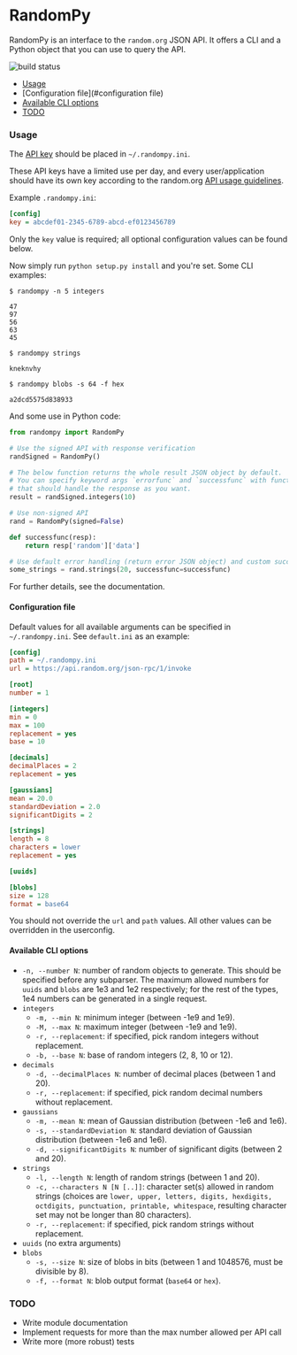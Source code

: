 RandomPy
========

RandomPy is an interface to the `random.org` JSON API. It offers a CLI and a
Python object that you can use to query the API.

![build status](https://travis-ci.org/KDercksen/randompy.svg)

- [Usage](#usage)
- [Configuration file](#configuration file)
- [Available CLI options](#available-cli-options)
- [TODO](#todo)

### Usage

The [API key](https://api.random.org/api-keys/beta) should be placed in
`~/.randompy.ini`.

These API keys have a limited use per day, and every user/application should
have its own key according to the random.org
[API usage guidelines](https://api.random.org/guidelines).

Example `.randompy.ini`:

```INI
[config]
key = abcdef01-2345-6789-abcd-ef0123456789
```

Only the `key` value is required; all optional configuration values can be
found below.

Now simply run `python setup.py install` and you're set. Some CLI examples:

    $ randompy -n 5 integers

    47
    97
    56
    63
    45

    $ randompy strings

    kneknvhy

    $ randompy blobs -s 64 -f hex

    a2dcd5575d838933

And some use in Python code:

```python
from randompy import RandomPy

# Use the signed API with response verification
randSigned = RandomPy()

# The below function returns the whole result JSON object by default.
# You can specify keyword args `errorfunc` and `successfunc` with functions
# that should handle the response as you want.
result = randSigned.integers(10)

# Use non-signed API
rand = RandomPy(signed=False)

def successfunc(resp):
    return resp['random']['data']

# Use default error handling (return error JSON object) and custom successfunc
some_strings = rand.strings(20, successfunc=successfunc)
```

For further details, see the documentation.

#### Configuration file

Default values for all available arguments can be specified in
`~/.randompy.ini`. See `default.ini` as an example:

```INI
[config]
path = ~/.randompy.ini
url = https://api.random.org/json-rpc/1/invoke

[root]
number = 1

[integers]
min = 0
max = 100
replacement = yes
base = 10

[decimals]
decimalPlaces = 2
replacement = yes

[gaussians]
mean = 20.0
standardDeviation = 2.0
significantDigits = 2

[strings]
length = 8
characters = lower
replacement = yes

[uuids]

[blobs]
size = 128
format = base64
```

You should not override the `url` and `path` values. All other values can be
overridden in the userconfig.

#### Available CLI options

- `-n, --number N`: number of random objects to generate. This should be
                    specified before any subparser. The maximum allowed numbers
                    for `uuids` and `blobs` are 1e3 and 1e2 respectively; for
                    the rest of the types, 1e4 numbers can be generated in a
                    single request. 
- `integers`
    - `-m, --min N`: minimum integer (between -1e9 and 1e9).
    - `-M, --max N`: maximum integer (between -1e9 and 1e9).
    - `-r, --replacement`: if specified, pick random integers without
                           replacement.
    - `-b, --base N`: base of random integers (2, 8, 10 or 12).
- `decimals`
    - `-d, --decimalPlaces N`: number of decimal places (between 1 and 20).
    - `-r, --replacement`: if specified, pick random decimal numbers without
                           replacement.
- `gaussians`
    - `-m, --mean N`: mean of Gaussian distribution (between -1e6 and 1e6).
    - `-s, --standardDeviation N`: standard deviation of Gaussian distribution
                                 (between -1e6 and 1e6).
    - `-d, --significantDigits N`: number of significant digits (between 2 and
                                 20).
- `strings`
    - `-l, --length N`: length of random strings (between 1 and 20).
    - `-c, --characters N [N [..]]`: character set(s) allowed in random strings
                                     (choices are `lower, upper, letters,
                                     digits, hexdigits, octdigits, punctuation,
                                     printable, whitespace`, resulting
                                     character set may not be longer than 80
                                     characters).
    - `-r, --replacement`: if specified, pick random strings without
                           replacement.
- `uuids` (no extra arguments)
- `blobs`
    - `-s, --size N`: size of blobs in bits (between 1 and 1048576, must be
                    divisible by 8).
    - `-f, --format N`: blob output format (`base64` or `hex`).

### TODO

- Write module documentation
- Implement requests for more than the max number allowed per API call
- Write more (more robust) tests

